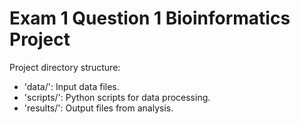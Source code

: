 # Exam 1 Question 1 Bioinformatics Project

Project directory structure: 
- 'data/': Input data files.
- 'scripts/': Python scripts for data processing.
- 'results/': Output files from analysis.
